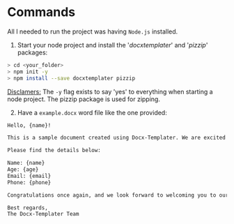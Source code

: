 # Commands

All I needed to run the project was having `Node.js` installed.

1. Start your node project and install the '*docxtemplater*' and '*pizzip*' packages:

```bash
> cd <your_folder>
> npm init -y
> npm install --save docxtemplater pizzip
```

<ins>Disclamers:</ins> The `-y` flag exists to say 'yes' to everything when starting a node project. The pizzip package is used for zipping.

2. Have a `example.docx` word file like the one provided:

```txt
Hello, {name}!

This is a sample document created using Docx-Templater. We are excited to inform you that you have been selected for the position of {position} at our company.

Please find the details below:

Name: {name}
Age: {age}
Email: {email}
Phone: {phone}

Congratulations once again, and we look forward to welcoming you to our team!

Best regards,
The Docx-Templater Team

```

